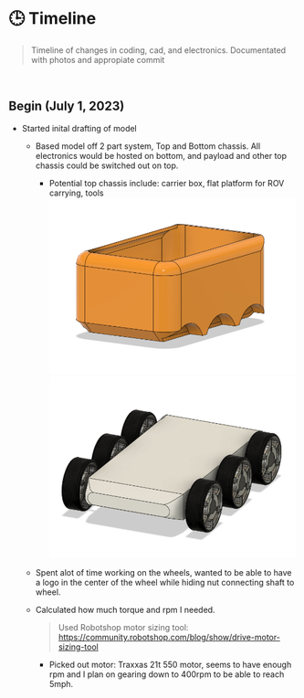 # **🕒 Timeline**

> Timeline of changes in coding, cad, and electronics. Documentated with photos and appropiate commit

<br>

## Begin (July 1, 2023)


* Started inital drafting of model
    * Based model off 2 part system, Top and Bottom chassis. All electronics would be hosted on bottom, and payload and other top chassis could be switched out on top.
        
        * Potential top chassis include: carrier box, flat platform for ROV carrying, tools     
    ![Top Chassis V1](https://github.com/charlesdengs/Deli_Bot/blob/main/Progress%20Photos%20of%20CAD%20and%20Robot/TopChassisV1.png)
    ![Nottom Chassis V1](https://github.com/charlesdengs/Deli_Bot/blob/main/Progress%20Photos%20of%20CAD%20and%20Robot/BottomChassisV1.png)

    

    
    * Spent alot of time working on the wheels, wanted to be able to have a logo in the center of the wheel while hiding nut connecting shaft to wheel.
    
    * Calculated how much torque and rpm I needed.
        > Used Robotshop motor sizing tool: https://community.robotshop.com/blog/show/drive-motor-sizing-tool
        * Picked out motor: Traxxas 21t 550 motor, seems to have enough rpm and I plan on gearing down to 400rpm to be able to reach 5mph.

        


